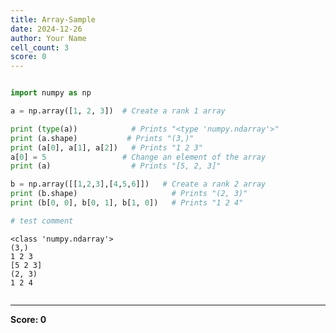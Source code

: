 ```yaml
---
title: Array-Sample
date: 2024-12-26
author: Your Name
cell_count: 3
score: 0
---
```


```python

```


```python
import numpy as np

a = np.array([1, 2, 3])  # Create a rank 1 array

print (type(a))            # Prints "<type 'numpy.ndarray'>"
print (a.shape)           # Prints "(3,)"
print (a[0], a[1], a[2])   # Prints "1 2 3"
a[0] = 5                 # Change an element of the array
print (a)                  # Prints "[5, 2, 3]"

b = np.array([[1,2,3],[4,5,6]])   # Create a rank 2 array
print (b.shape)                     # Prints "(2, 3)"
print (b[0, 0], b[0, 1], b[1, 0])   # Prints "1 2 4"

# test comment
```

    <class 'numpy.ndarray'>
    (3,)
    1 2 3
    [5 2 3]
    (2, 3)
    1 2 4



```python

```


---
**Score: 0**